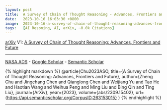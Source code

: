 ```yaml
---
layout: post
title:  A Survey of Chain of Thought Reasoning - Advances, Frontiers and Future
date:   2023-10-16 16:03:30 +0800
image:  2023-10-16-a-survey-of-chain-of-thought-reasoning-advances-frontiers-and-future_squared.jpg
tags:   [AI Resoning, AI, arXiv, ~0.0k Citations]
---
```


[arXiv](https://arxiv.org/abs/2309.15402v2) V1: [A Survey of Chain of Thought Reasoning: Advances, Frontiers and Future](https://arxiv.org/pdf/2309.15402v2.pdf)

---
[NASA ADS](https) - 
[Google Scholar](https) - 
[Semantic Scholar](https://www.semanticscholar.org/paper/A-Survey-of-Chain-of-Thought-Reasoning%3A-Advances%2C-Chu-Chen/11a4284e335ba39330b59d9f42ca3272a6166991)

{% highlight markdown %}
@article{Chu2023ASO,
  title={A Survey of Chain of Thought Reasoning: Advances, Frontiers and Future},
  author={Zheng Chu and Jingchang Chen and Qianglong Chen and Weijiang Yu and Tao He and Haotian Wang and Weihua Peng and Ming Liu and Bing Qin and Ting Liu},
  journal={ArXiv},
  year={2023},
  volume={abs/2309.15402},
  url={https://api.semanticscholar.org/CorpusID:263153015}
}
{% endhighlight %}

---
